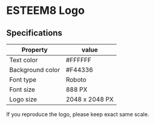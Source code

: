 # ESTEEM8 Logo

## Specifications

Property | value
--- | ---
Text color | #FFFFFF
Background color | #F44336
Font type | Roboto
Font size | 888 PX
Logo size | 2048 x 2048 PX

If you reproduce the logo, please keep exact same scale.
